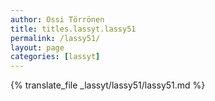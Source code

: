 ```yaml
---
author: Ossi Törrönen
title: titles.lassyt.lassy51
permalink: /lassy51/
layout: page
categories: [lassyt]
---
```

{% translate_file _lassyt/lassy51/lassy51.md %}